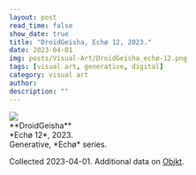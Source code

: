 ```yaml
---
layout: post
read_time: false
show_date: true
title: "DroidGeisha, Echø 12, 2023."
date: 2023-04-01
img: posts/Visual-Art/DroidGeisha_echø-12.png
tags: [visual art, generative, digital]
category: visual art
author: 
description: ""
---
```


<img src='./assets/img/posts/Visual-Art/DroidGeisha_echø-12.png'>

<br>
**DroidGeisha**
<br>*Echø 12*, 2023.
<br>Generative, *Echø* series.


 <div class="page-separator"></div>

Collected 2023-04-01. Additional data on [Objkt](https://objkt.com/tokens/KT1LJo2BadQb67E4Gad4orMKw56F7feXR2Ah/11).
